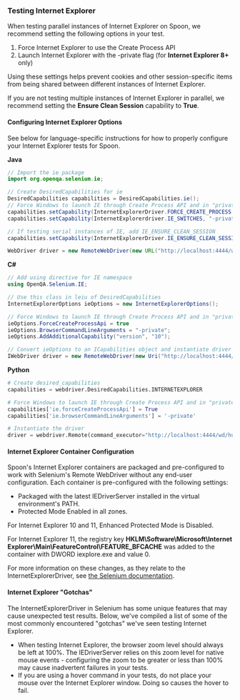### Testing Internet Explorer

When testing parallel instances of Internet Explorer on Spoon, we recommend setting the following options in your test. 

1. Force Internet Explorer to use the Create Process API
2. Launch Internet Explorer with the -private flag (for **Internet Explorer 8+** only)

Using these settings helps prevent cookies and other session-specific items from being shared between different instances of Internet Explorer. 

If you are not testing multiple instances of Internet Explorer in parallel, we recommend setting the **Ensure Clean Session** capability to **True**. 

#### Configuring Internet Explorer Options

See below for language-specific instructions for how to properly configure your Internet Explorer tests for Spoon. 

**Java**

```java
// Import the ie package
import org.openqa.selenium.ie;

// Create DesiredCapabilities for ie
DesiredCapabilities capabilities = DesiredCapabilities.ie();
// Force Windows to launch IE through Create Process API and in "private" browsing mode
capabilities.setCapability(InternetExplorerDriver.FORCE_CREATE_PROCESS, true);
capabilities.setCapability(InternetExplorerdriver.IE_SWITCHES, "-private");

// If testing serial instances of IE, add IE_ENSURE_CLEAN_SESSION
capabilities.setCapability(InternetExplorerDriver.IE_ENSURE_CLEAN_SESSION, true);

WebDriver driver = new RemoteWebDriver(new URL("http://localhost:4444/wd/hub"), capabilities);
```

**C#**

```csharp
// Add using directive for IE namespace
using OpenQA.Selenium.IE;

// Use this class in leiu of DesiredCapabilities
InternetExplorerOptions ieOptions = new InternetExplorerOptions();

// Force Windows to launch IE through Create Process API and in "private" browsing mode
ieOptions.ForceCreateProcessApi = true
ieOptions.BrowserCommandLineArguments = "-private";
ieOptions.AddAdditionalCapability("version", "10");

// Convert ieOptions to an ICapabilities object and instantiate driver
IWebDriver driver = new RemoteWebDriver(new Uri("http://localhost:4444/wd/hub"), ieOptions.ToCapabilities());
```

**Python**

```python
# Create desired_capabilities
capabilities = webdriver.DesiredCapabilities.INTERNETEXPLORER

# Force Windows to launch IE through Create Process API and in "private" browsing mode
capabilities['ie.forceCreateProcessApi'] = True
capabilities['ie.browserCommandLineArguments'] = '-private'

# Instantiate the driver
driver = webdriver.Remote(command_executor="http://localhost:4444/wd/hub", desired_capabilities=capabilities)
```

#### Internet Explorer Container Configuration

Spoon's Internet Explorer containers are packaged and pre-configured to work with Selenium's Remote WebDriver without any end-user configuration. Each container is pre-configured with the following settings:

- Packaged with the latest IEDriverServer installed in the virtual environment's PATH.
- Protected Mode Enabled in all zones.

For Internet Explorer 10 and 11, Enhanced Protected Mode is Disabled.

For Internet Explorer 11, the registry key **HKLM\Software\Microsoft\Internet Explorer\Main\FeatureControl\FEATURE_BFCACHE** was added to the container with DWORD iexplore.exe and value 0.

For more information on these changes, as they relate to the InternetExplorerDriver, see [the Selenium documentation](https://code.google.com/p/selenium/wiki/InternetExplorerDriver).

#### Internet Explorer "Gotchas"

The InternetExplorerDriver in Selenium has some unique features that may cause unexpected test results. Below, we've compiled a list of some of the most commonly encountered "gotchas" we've seen testing Internet Explorer. 

- When testing Internet Explorer, the browser zoom level should always be left at 100%. The IEDriverServer relies on this zoom level for native mouse events - configuring the zoom to be greater or less than 100% may cause inadvertent failures in your tests.
- If you are using a hover command in your tests, do not place your mouse over the Internet Explorer window. Doing so causes the hover to fail.